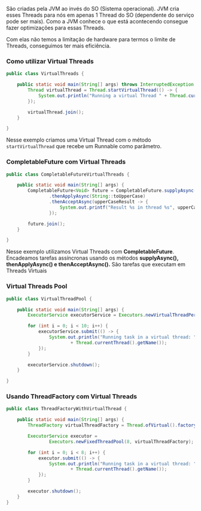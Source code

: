 São criadas pela JVM ao invés do SO (Sistema operacional). JVM cria esses Threads para nós em apenas 1 Thread do SO (dependente do serviço pode ser mais). Como a JVM conhece o que está acontecendo consegue fazer optimizações para essas Threads.

Com elas não temos a limitação de hardware para termos o limite de Threads, conseguimos ter mais eficiência.

### Como utilizar Virtual Threads

```java
public class VirtualThreads {

    public static void main(String[] args) throws InterruptedException {
        Thread virtualThread = Thread.startVirtualThread(() -> {
            System.out.println("Running a virtual Thread " + Thread.currentThread().getName());
        });

        virtualThread.join();
    }

}
```

Nesse exemplo criamos uma Virtual Thread com o método `startVirtualThread` que recebe um Runnable como parâmetro.

### CompletableFuture com Virtual Threads

```java
public class CompletableFutureVirtualThreads {

    public static void main(String[] args) {
        CompletableFuture<Void> future = CompletableFuture.supplyAsync(() -> "Virtual Thread")
                .thenApplyAsync(String::toUpperCase)
                .thenAcceptAsync(upperCaseResult -> {
                    System.out.printf("Result %s in thread %s", upperCaseResult, Thread.currentThread().getName());
                });

        future.join();
    }

}
```

Nesse exemplo utilizamos Virtual Threads com **CompletableFuture**. Encadeamos tarefas assíncronas usando os métodos **supplyAsync(), thenApplyAsync() e thenAcceptAsync().** São tarefas que executam em Threads Virtuais

### Virtual Threads Pool

```java
public class VirtualThreadPool {

    public static void main(String[] args) {
        ExecutorService executorService = Executors.newVirtualThreadPerTaskExecutor();

        for (int i = 0; i < 10; i++) {
            executorService.submit(() -> {
                System.out.println("Running task in a virtual thread: "
                        + Thread.currentThread().getName());
            });
        }

        executorService.shutdown();
    }

}
```

### Usando ThreadFactory com Virtual Threads

```java
public class ThreadFactoryWithVirtualThread {

    public static void main(String[] args) {
        ThreadFactory virtualThreadFactory = Thread.ofVirtual().factory();

        ExecutorService executor =
                Executors.newFixedThreadPool(8, virtualThreadFactory);

        for (int i = 0; i < 8; i++) {
            executor.submit(() -> {
                System.out.println("Running task in a virtual thread: "
                        + Thread.currentThread().getName());
            });
        }

        executor.shutdown();
    }
}
```